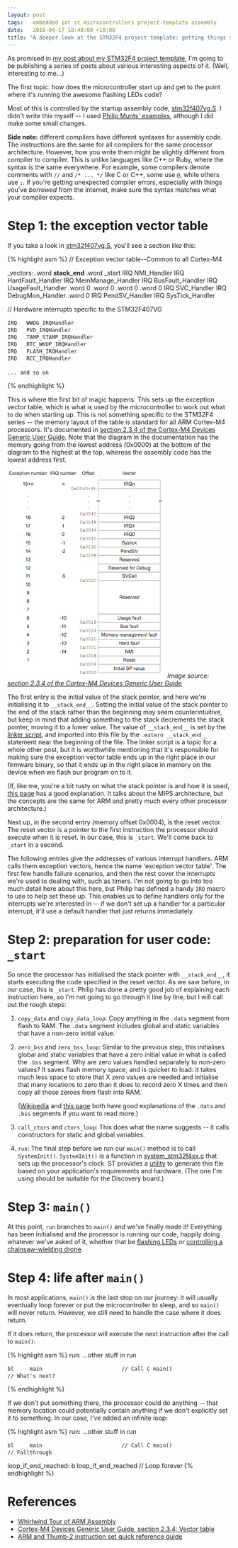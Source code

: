 ```yaml
---
layout: post
tags:   embedded iot st microcontrollers project-template assembly
date:   2016-04-17 18:40:00 +10:00
title: "A deeper look at the STM32F4 project template: getting things started"
---
```


As promised in [my post about my STM32F4 project template](/2016/04/15/a-project-template-for-the-stm32f4-discovery-board/), I'm going to be publishing a series of posts about various interesting aspects of it. (Well, interesting to me...)

The first topic: how does the microcontroller start up and get to the point where it's running the awesome flashing LEDs code?

Most of this is controlled by the startup assembly code, [stm32f407vg.S](https://github.com/charleskorn/stm32f4-project-template/blob/master/lib/stm32f4xx/src/stm32f407vg.S). I didn't write this myself -- I used [Philip Munts' examples](http://tech.munts.com/MCU/Frameworks/ARM/stm32f4/), although I did make some small changes.

**Side note:** different compilers have different syntaxes for assembly code. The instructions are the same for all compilers for the same processor architecture. However, how you write them might be slightly different from compiler to compiler. This is unlike languages like C++ or Ruby, where the syntax is the same everywhere. For example, some compilers denote comments with `//` and `/* ... */` like C or C++, some use `@`, while others use `;`. If you're getting unexpected compiler errors, especially with things you've *borrowed* from the internet, make sure the syntax matches what your compiler expects.

# Step 1: the exception vector table
If you take a look in [stm32f407vg.S](https://github.com/charleskorn/stm32f4-project-template/blob/master/lib/stm32f4xx/src/stm32f407vg.S), you'll see a section like this:

{% highlight asm %}
// Exception vector table--Common to all Cortex-M4

_vectors:   .word   __stack_end__
    .word   _start
    IRQ   NMI_Handler
    IRQ   HardFault_Handler
    IRQ   MemManage_Handler
    IRQ   BusFault_Handler
    IRQ   UsageFault_Handler
    .word   0
    .word   0
    .word   0
    .word   0
    IRQ   SVC_Handler
    IRQ   DebugMon_Handler
    .word   0
    IRQ   PendSV_Handler
    IRQ   SysTick_Handler
    
// Hardware interrupts specific to the STM32F407VG

    IRQ   WWDG_IRQHandler
    IRQ   PVD_IRQHandler
    IRQ   TAMP_STAMP_IRQHandler
    IRQ   RTC_WKUP_IRQHandler
    IRQ   FLASH_IRQHandler
    IRQ   RCC_IRQHandler
    
    ... and so on
{% endhighlight %}

This is where the first bit of magic happens. This sets up the exception vector table, which is what is used by the microcontroller to work out what to do when starting up. This is not something specific to the STM32F4 series -- the memory layout of the table is standard for all ARM Cortex-M4 processors. It's documented in [section 2.3.4 of the Cortex-M4 Devices Generic User Guide](http://infocenter.arm.com/help/index.jsp?topic=/com.arm.doc.dui0553a/BABIFJFG.html). Note that the diagram in the documentation has the memory going from the lowest address (0x0000) at the bottom of the diagram to the highest at the top, whereas the assembly code has the lowest address first. 

![Cortex-M4 exception vector table layout](/images/2016/getting-things-started/vector-table.png)
*Image source: [section 2.3.4 of the Cortex-M4 Devices Generic User Guide](http://infocenter.arm.com/help/index.jsp?topic=/com.arm.doc.dui0553a/BABIFJFG.html)*

The first entry is the initial value of the stack pointer, and here we're initialising it to `__stack_end__`. Setting the initial value of the stack pointer to the end of the stack rather than the beginning may seem counterintuitive, but keep in mind that adding something to the stack decrements the stack pointer, moving it to a lower value. The value of `__stack_end__` is set by the [linker script](https://github.com/charleskorn/stm32f4-project-template/blob/master/lib/stm32f4xx/src/stm32f407vg.ld), and imported into this file by the `.extern __stack_end__` statement near the beginning of the file. The linker script is a topic for a whole other post, but it is worthwhile mentioning that it's responsible for making sure the exception vector table ends up in the right place in our firmware binary, so that it ends up in the right place in memory on the device when we flash our program on to it.

(If, like me, you're a bit rusty on what the stack pointer is and how it is used, [this page](https://www.cs.umd.edu/class/sum2003/cmsc311/Notes/Mips/stack.html) has a good explanation. It talks about the MIPS architecture, but the concepts are the same for ARM and pretty much every other processor architecture.)

Next up, in the second entry (memory offset 0x0004), is the reset vector. The reset vector is a pointer to the first instruction the processor should execute when it is reset. In our case, this is `_start`. We'll come back to `_start` in a second.

The following entries give the addresses of various interrupt handlers. ARM calls them exception vectors, hence the name 'exception vector table'. The first few handle failure scenarios, and then the rest cover the interrupts we're used to dealing with, such as timers. I'm not going to go into too much detail here about this here, but Philip has defined a handy `IRQ` macro to use to help set these up. This enables us to define handlers only for the interrupts we're interested in -- if we don't set up a handler for a particular interrupt, it'll use a default handler that just returns immediately. 

# Step 2: preparation for user code: `_start`
So once the processor has initialised the stack pointer with `__stack_end__`, it starts executing the code specified in the reset vector. As we saw before, in our case, this is `_start`. Philip has done a pretty good job of explaining each instruction here, so I'm not going to go through it line by line, but I will call out the rough steps:

1. `copy_data` and `copy_data_loop`: Copy anything in the `.data` segment from flash to RAM. The `.data` segment includes global and static variables that have a non-zero initial value. 

2. `zero_bss` and `zero_bss_loop`: Similar to the previous step, this initialises global and static variables that have a zero initial value in what is called the `.bss` segment. Why are zero values handled separately to non-zero values? It saves flash memory space, and is quicker to load: it takes much less space to store that X zero values are needed and initialise that many locations to zero than it does to record zero X times and then copy all those zeroes from flash into RAM.

    ([Wikipedia](https://en.wikipedia.org/wiki/Data_segment) and [this page](http://www.geeksforgeeks.org/memory-layout-of-c-program/) both have good explanations of the `.data` and `.bss` segments if you want to read more.)

3. `call_ctors` and `ctors_loop`: This does what the name suggests -- it calls constructors for static and global variables. 

4. `run`: The final step before we run our `main()` method is to call `SystemInit()`. `SystemInit()` is a function in [system_stm32f4xx.c](https://github.com/charleskorn/stm32f4-project-template/blob/master/lib/stm32f4xx/src/system_stm32f4xx.c) that sets up the processor's clock. ST provides a [utility](http://www2.st.com/content/st_com/en/products/development-tools/software-development-tools/stm32-software-development-tools/stm32-configurators-and-code-generators/stsw-stm32091.html) to generate this file based on your application's requirements and hardware. (The one I'm using should be suitable for the Discovery board.)

# Step 3: `main()`
At this point, `run` branches to `main()` and we've finally made it! Everything has been initialised and the processor is running our code, happily doing whatever we've asked of it, whether that be [flashing LEDs](/images/2016/stm32f4-project-template/flashing-leds.gif) or [controlling a chainsaw-wielding drone](http://www.popularmechanics.com/flight/drones/a20259/drone-with-a-chainsaw/).

# Step 4: life after `main()`
In most applications, `main()` is the last stop on our journey: it will usually eventually loop forever or put the microcontroller to sleep, and so `main()` will never return. However, we still need to handle the case where it does return. 

If it does return, the processor will execute the next instruction after the call to `main()`:

{% highlight asm %}
run: 
    ...other stuff in run

    bl     main                         // Call C main()
    // What's next?
{% endhighlight %}

If we don't put something there, the processor could do anything -- that memory location could potentially contain anything if we don't explicitly set it to something. In our case, I've added an infinite loop:

{% highlight asm %}
run: 
    ...other stuff in run

    bl     main                         // Call C main()
    // Fallthrough

loop_if_end_reached:
    b      loop_if_end_reached          // Loop forever
{% endhighlight %}

# References

* [Whirlwind Tour of ARM Assembly](http://www.coranac.com/tonc/text/asm.htm)
* [Cortex-M4 Devices Generic User Guide, section 2.3.4: Vector table](http://infocenter.arm.com/help/index.jsp?topic=/com.arm.doc.dui0553a/BABIFJFG.html)
* [ARM and Thumb-2 instruction set quick reference guide](http://infocenter.arm.com/help/topic/com.arm.doc.qrc0001l/QRC0001_UAL.pdf)
